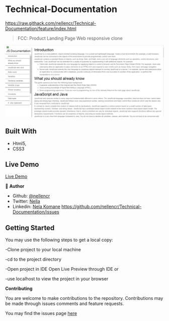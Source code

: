 # Technical-Documentation
https://raw.githack.com/nellencr/Technical-Documentation/feature/index.html

> FCC: Product Landing Page Web responsive clone

![screenshot](images/screen.png)


## Built With

- Html5,
- CSS3

## Live Demo
 [Live Demo](https://raw.githack.com/nellencr/Landing-page/feature/index.html)


👤 **Author**


- Github: [@nellencr](https://github.com/nellencr)
- Twitter: [Nella](https://twitter.com/Nella75794271)
- Linkedin: [Nela Komane](https://www.linkedin.com/in/nela-komane-8866b9192/)
https://github.com/nellencr/Technical-Documentation/issues


## Getting Started

You may use the following steps to get a local copy:

-Clone project to your local machine 

-cd to the project directory 

-Open project in IDE Open Live Preview through IDE or

-use localhost to view the project in your browser

**Contributing**

You are welcome to make contributions to the repository. Contributions may be made through issues comments and feature requests.

You may find the issues page [here](https://github.com/nellencr/Landing-page/issues)